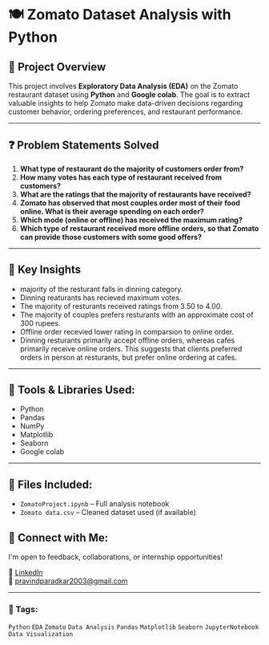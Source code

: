# 🍽️ Zomato Dataset Analysis with Python

## 📌 Project Overview
This project involves **Exploratory Data Analysis (EDA)** on the Zomato restaurant dataset using **Python** and **Google colab**. The goal is to extract valuable insights to help Zomato make data-driven decisions regarding customer behavior, ordering preferences, and restaurant performance.

---

## ❓ Problem Statements Solved
1. **What type of restaurant do the majority of customers order from?**
2. **How many votes has each type of restaurant received from customers?**
3. **What are the ratings that the majority of restaurants have received?**
4. **Zomato has observed that most couples order most of their food online. What is their average spending on each order?**
5. **Which mode (online or offline) has received the maximum rating?**
6. **Which type of restaurant received more offline orders, so that Zomato can provide those customers with some good offers?**

---

## 🧠 Key Insights
- majority of the resturant falls in dinning category.
- Dinning reaturants has recieved maximum votes.
- The majority of resturants received ratings from 3.50 to 4.00.
- The majority of couples prefers resturants with an approximate cost of 300 rupees.
- Offline order recevied lower rating in comparsion to online order.
- Dinning resturants primarily accept offline orders, whereas cafes primarily receive online orders. This suggests that clients preferred orders in person at resturants, but prefer online ordering at cafes.

---

## 🔧 Tools & Libraries Used:
- Python
- Pandas
- NumPy
- Matplotlib
- Seaborn
- Google colab

---

## 📁 Files Included:
- `ZomatoProject.ipynb` – Full analysis notebook
- `Zomato data.csv` – Cleaned dataset used (if available)

## 🤝 Connect with Me:
I'm open to feedback, collaborations, or internship opportunities!

🔗 [LinkedIn](https://www.linkedin.com/in/pravinparadkar)  
📧 pravindparadkar2003@gmail.com

---

### 📌 Tags:
`Python` `EDA` `Zomato` `Data Analysis` `Pandas` `Matplotlib` `Seaborn` `JupyterNotebook` `Data Visualization`
